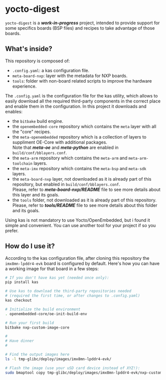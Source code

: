 # yocto-digest

`yocto-digest` is a ***work-in-progress*** project, intended to provide support
for some specifics boards (BSP files) and recipes to take advantage of those boards.


## What's inside?

This repository is composed of:

 * `.config.yaml`: a kas configuration file.
 * `meta-board-nxp`: layer with the metadata for NXP boards.
 * `tools`: folder with non-board related scripts to improve the hardware experience.

The `.config.yaml` is the configuration file for the kas utility, which
allows to easily download all the required third-party components in the
correct place and enable them in the configuration. In this project it downloads
and enables:

 * the `bitbake` build engine.
 * the `openembedded-core` repository which contains the `meta` layer with all the "core" recipes.
 * the `meta-openembedded` repository which is a collection of layers to suppliment OE-Core with additional packages.<br>
   Note that ***meta-oe*** and ***meta-python*** are enabled in `build/conf/bblayers.conf`.
 * the `meta-arm` repository which contains the `meta-arm` and `meta-arm-toolchain` layers.
 * the `meta-imx` repository which contains the `meta-bsp` and
   `meta-sdk` layers.
 * the `meta-board-nxp` layer, not downloaded as it is already part of this
   repository, but enabled in `build/conf/bblayers.conf`.<br>
   Please, refer to ***meta-board-nxp/README*** file to see more details about this layer and its goals.
 * the `tools` folder, not downloaded as it is already part of this repository.<br>
   Please, refer to ***tools/README*** file to see more details about this folder and its goals.

Using kas is not mandatory to use Yocto/OpenEmbedded, but i found it
simple and convenient. You can use another tool for your project if so you
prefer.

## How do I use it?

According to the kas configuration file, after cloning this repository the
`imx8mn-lpddr4-evk` board is configured by default. Here's how you can have a
working image for that board in a few steps:

```bash
# If you don't have kas yet (needed once only):
pip install kas

# Use kas to download the third-party repositories needed
# (required the first time, or after changes to .config.yaml)
kas checkout

# Initialize the build environment
. openembedded-core/oe-init-build-env

# Run your first build
bitbake nxp-custom-image-core

#
# Have dinner
#

# Find the output images here
ls -l tmp-glibc/deploy/images/imx8mn-lpddr4-evk/

# Flash the image (use your uSD card device instead of XYZ!):
sudo bmaptool copy tmp-glibc/deploy/images/imx8mn-lpddr4-evk/nxp-custom-image-core-imx8mn-lpddr4-evk.wic /dev/XYZ
```